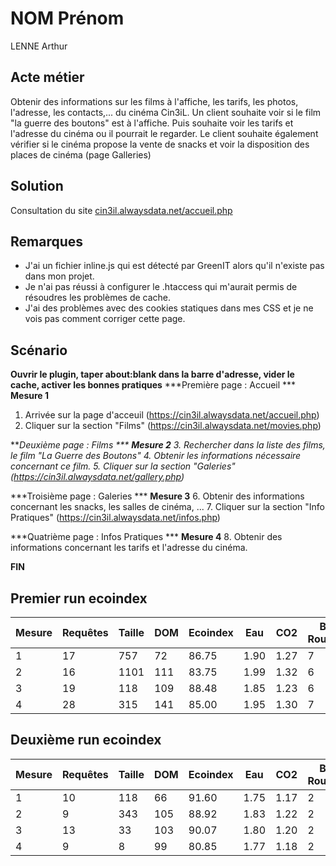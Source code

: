 # NOM Prénom
LENNE Arthur
## Acte métier
Obtenir des informations sur les films à l'affiche, les tarifs, les photos, l'adresse, les contacts,... du cinéma Cin3iL.
Un client souhaite voir si le film "la guerre des boutons" est à l'affiche. Puis souhaite voir les tarifs et l'adresse du cinéma ou il pourrait le regarder.
Le client souhaite également vérifier si le cinéma propose la vente de snacks et voir la disposition des places de cinéma (page Galleries)
## Solution
Consultation du site [cin3il.alwaysdata.net/accueil.php](https://cin3il.alwaysdata.net/accueil.php)

## Remarques
- J'ai un fichier inline.js qui est détecté par GreenIT alors qu'il n'existe pas dans mon projet.
- Je n'ai pas réussi à configurer le .htaccess qui m'aurait permis de résoudres les problèmes de cache.
- J'ai des problèmes avec des cookies statiques dans mes CSS et je ne vois pas comment corriger cette page.

## Scénario

**Ouvrir le plugin, taper about:blank dans la barre d'adresse, vider le cache, activer les bonnes pratiques**
***Première page : Accueil ***
**Mesure 1**
1. Arrivée sur la page d'acceuil (https://cin3il.alwaysdata.net/accueil.php)
2. Cliquer sur la section "Films" (https://cin3il.alwaysdata.net/movies.php)

***Deuxième page : Films ***
**Mesure 2**
3. Rechercher dans la liste des films, le film "La Guerre des Boutons"
4. Obtenir les informations nécessaire concernant ce film.
5. Cliquer sur la section "Galeries" (https://cin3il.alwaysdata.net/gallery.php)*

***Troisième page : Galeries ***
**Mesure 3**
6. Obtenir des informations concernant les snacks, les salles de cinéma, ...
7. Cliquer sur la section "Info Pratiques" (https://cin3il.alwaysdata.net/infos.php)

***Quatrième page : Infos Pratiques ***
**Mesure 4**
8. Obtenir des informations concernant les tarifs et l'adresse du cinéma.

**FIN**

## Premier run ecoindex
| Mesure | Requêtes | Taille | DOM | Ecoindex | Eau | CO2 | BP Rouges | BP Jaunes | BP Vertes | Note |
|--------|----------|--------|-----|----------|-----|-----|-----------|-----------|-----------|------|
| 1      | 17       | 757    | 72  | 86.75    |1.90 |1.27 |          7|          1|         13|     A|
| 2      | 16       | 1101   | 111 | 83.75    |1.99 |1.32 |          6|          1|         14|     A|
| 3      | 19       | 118    | 109 | 88.48    |1.85 |1.23 |          6|          1|         14|     A|
| 4      | 28       | 315    | 141 | 85.00    |1.95 |1.30 |          7|          3|         11|     A|

## Deuxième run ecoindex
| Mesure | Requêtes | Taille | DOM | Ecoindex | Eau | CO2 | BP Rouges | BP Jaunes | BP Vertes | Note |
|--------|----------|--------|-----|----------|-----|-----|-----------|-----------|-----------|------|
| 1      | 10       | 118    | 66  | 91.60    |1.75 |1.17 |          2|          1|         18|     A|
| 2      | 9        | 343    | 105 | 88.92    |1.83 |1.22 |          2|          1|         18|     A|
| 3      | 13       | 33     | 103 | 90.07    |1.80 |1.20 |          2|          1|         18|     A|
| 4      | 9        | 8      | 99  | 80.85    |1.77 |1.18 |          2|          1|         18|     A|



